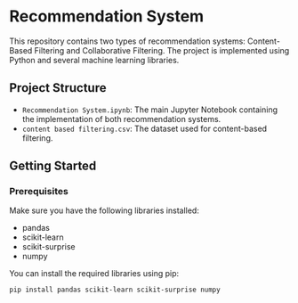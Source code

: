 # Recommendation System

This repository contains two types of recommendation systems: Content-Based Filtering and Collaborative Filtering. The project is implemented using Python and several machine learning libraries.

## Project Structure

- `Recommendation System.ipynb`: The main Jupyter Notebook containing the implementation of both recommendation systems.
- `content based filtering.csv`: The dataset used for content-based filtering.

## Getting Started

### Prerequisites

Make sure you have the following libraries installed:

- pandas
- scikit-learn
- scikit-surprise
- numpy

You can install the required libraries using pip:

```bash for intallation
pip install pandas scikit-learn scikit-surprise numpy
